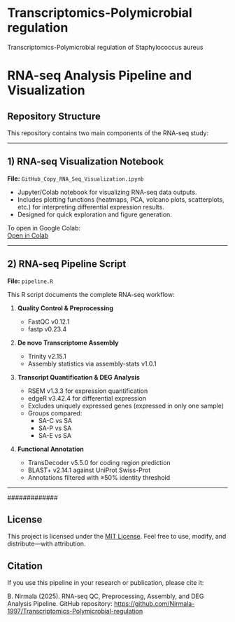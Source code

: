# Transcriptomics-Polymicrobial regulation
Transcriptomics-Polymicrobial regulation of Staphylococcus aureus
# RNA-seq Analysis Pipeline and Visualization
## Repository Structure
This repository contains two main components of the RNA-seq study:

---


## 1) RNA-seq Visualization Notebook
**File:** `GitHub_Copy_RNA_Seq_Visualization.ipynb`

- Jupyter/Colab notebook for visualizing RNA-seq data outputs.  
- Includes plotting functions (heatmaps, PCA, volcano plots, scatterplots, etc.) for interpreting differential expression results.  
- Designed for quick exploration and figure generation.

To open in Google Colab:  
[Open in Colab]((https://colab.research.google.com/github/Nirmala-1997/Transcriptomics-Polymicrobial-regulation/blob/main/GitHub_Copy_RNA_Seq_Visualization.ipynb))

---

## 2) RNA-seq Pipeline Script
**File:** `pipeline.R`

This R script documents the complete RNA-seq workflow:

1. **Quality Control & Preprocessing**  
   - FastQC v0.12.1  
   - fastp v0.23.4  

2. **De novo Transcriptome Assembly**  
   - Trinity v2.15.1  
   - Assembly statistics via assembly-stats v1.0.1  

3. **Transcript Quantification & DEG Analysis**  
   - RSEM v1.3.3 for expression quantification  
   - edgeR v3.42.4 for differential expression  
   - Excludes uniquely expressed genes (expressed in only one sample)  
   - Groups compared:  
     - SA-C vs SA  
     - SA-P vs SA  
     - SA-E vs SA  

4. **Functional Annotation**  
   - TransDecoder v5.5.0 for coding region prediction  
   - BLAST+ v2.14.1 against UniProt Swiss-Prot  
   - Annotations filtered with ≥50% identity threshold  

---

#############
## License

This project is licensed under the [MIT License](LICENSE). Feel free to use, modify, and distribute—with attribution.

## Citation

If you use this pipeline in your research or publication, please cite it:

B. Nirmala (2025). RNA-seq QC, Preprocessing, Assembly, and DEG Analysis Pipeline. GitHub repository: https://github.com/Nirmala-1997/Transcriptomics-Polymicrobial-regulation
